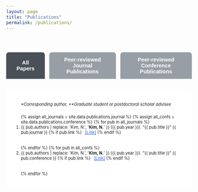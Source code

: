 ```yaml
---
layout: page
title: "Publications"
permalink: /publications/
---
```


<style>
.pub-cat-btns {
  display: flex;
  gap: 12px;
  justify-content: center;
  margin-bottom: 32px;
}
.pub-cat-btn {
  background: #868e96;
  color: #fff;
  border: none;
  border-radius: 7px 7px 0 0;
  font-weight: 600;
  font-size: 1.05em;
  padding: 12px 28px;
  cursor: pointer;
  opacity: 0.85;
}
.pub-cat-btn.active, .pub-cat-btn:hover {
  background: #495057;
  opacity: 1;
}
.pub-list {
  max-width: 1100px;
  margin: 0 auto 60px auto;
  background: #fff;
  border-radius: 8px;
  padding: 30px 40px;
  font-size: 0.8em;
}
.pub-list li { margin-bottom: 28px; }
@media (max-width: 850px) {
  .pub-list { padding: 20px 6vw; }
}
</style>

<div style="padding:44px 0 0 0;">
  <div class="pub-cat-btns">
    <button class="pub-cat-btn active" onclick="showPubs('all')">All Papers</button>
    <button class="pub-cat-btn" onclick="showPubs('journal')">Peer-reviewed Journal Publications</button>
    <button class="pub-cat-btn" onclick="showPubs('conference')">Peer-reviewed Conference Publications</button>
  </div>

  <!-- All Papers List -->
<ol id="pub-all" class="pub-list">
  <div style="font-size:1em; margin-bottom:20px;">
    <i>*Corresponding author, **Graduate student or postdoctoral scholar advisee</i>
  </div>
  {% assign all_journals = site.data.publications.journal %}
  {% assign all_confs = site.data.publications.conference %}
  {% for pub in all_journals %}
    <li>
      {{ pub.authors | replace: 'Kim, N.', '<b>Kim, N.</b>' }} ({{ pub.year }}).
      “{{ pub.title }}”
      {{ pub.journal }}
      {% if pub.link %}
        <a href="{{ pub.link }}" target="_blank" style="margin-left:6px; color:#2563eb;">[Link]</a>
      {% endif %}
    </li>
  {% endfor %}
  {% for pub in all_confs %}
    <li>
      {{ pub.authors | replace: 'Kim, N.', '<b>Kim, N.</b>' }} ({{ pub.year }}).
      “{{ pub.title }}”
      {{ pub.conference }}
      {% if pub.link %}
        <a href="{{ pub.link }}" target="_blank" style="margin-left:6px; color:#2563eb;">[Link]</a>
      {% endif %}
    </li>
  {% endfor %}
</ol>

  <!-- Journal Only -->
<ol id="pub-journal" class="pub-list" style="display:none;">
  <div style="font-size:1em; margin-bottom:20px;">
    <i>*Corresponding author, **Graduate student or postdoctoral scholar advisee</i>
  </div>
  {% for pub in site.data.publications.journal %}
    <li>
      {{ pub.authors | replace: 'Kim, N.', '<b>Kim, N.</b>' }} ({{ pub.year }}).
      “{{ pub.title }}”
      {{ pub.journal }}
      {% if pub.link %}
        <a href="{{ pub.link }}" target="_blank" style="margin-left:6px; color:#2563eb;">[Link]</a>
      {% endif %}
    </li>
  {% endfor %}
</ol>

<!-- Conference Only -->
<ol id="pub-conference" class="pub-list" style="display:none;">
  <div style="font-size:1em; margin-bottom:20px;">
    <i>*Corresponding author, **Graduate student or postdoctoral scholar advisee</i>
  </div>
  {% for pub in site.data.publications.conference %}
    <li>
      {{ pub.authors | replace: 'Kim, N.', '<b>Kim, N.</b>' }} ({{ pub.year }}).
      “{{ pub.title }}”
      {{ pub.conference }}
      {% if pub.link %}
        <a href="{{ pub.link }}" target="_blank" style="margin-left:6px; color:#2563eb;">[Link]</a>
      {% endif %}
    </li>
  {% endfor %}
</ol>

<script>
function showPubs(cat) {
  document.getElementById('pub-all').style.display = cat === 'all' ? '' : 'none';
  document.getElementById('pub-journal').style.display = cat === 'journal' ? '' : 'none';
  document.getElementById('pub-conference').style.display = cat === 'conference' ? '' : 'none';
  var btns = document.querySelectorAll('.pub-cat-btn');
  btns.forEach(function(b, i){
    b.classList.remove('active');
    if ((cat === 'all' && i===0) || (cat==='journal' && i===1) || (cat==='conference' && i===2)) b.classList.add('active');
  });
}
</script>
